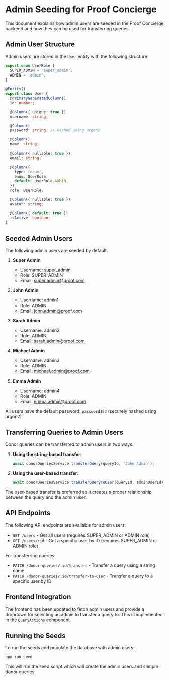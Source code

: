 # Admin Seeding for Proof Concierge

This document explains how admin users are seeded in the Proof Concierge backend and how they can be used for transferring queries.

## Admin User Structure

Admin users are stored in the `User` entity with the following structure:

```typescript
export enum UserRole {
  SUPER_ADMIN = 'super_admin',
  ADMIN = 'admin',
}

@Entity()
export class User {
  @PrimaryGeneratedColumn()
  id: number;

  @Column({ unique: true })
  username: string;

  @Column()
  password: string; // Hashed using argon2

  @Column()
  name: string;

  @Column({ nullable: true })
  email: string;

  @Column({
    type: 'enum',
    enum: UserRole,
    default: UserRole.ADMIN,
  })
  role: UserRole;

  @Column({ nullable: true })
  avatar: string;

  @Column({ default: true })
  isActive: boolean;
}
```

## Seeded Admin Users

The following admin users are seeded by default:

1. **Super Admin**
   - Username: super_admin
   - Role: SUPER_ADMIN
   - Email: super.admin@proof.com

2. **John Admin**
   - Username: admin1
   - Role: ADMIN
   - Email: john.admin@proof.com

3. **Sarah Admin**
   - Username: admin2
   - Role: ADMIN
   - Email: sarah.admin@proof.com

4. **Michael Admin**
   - Username: admin3
   - Role: ADMIN
   - Email: michael.admin@proof.com

5. **Emma Admin**
   - Username: admin4
   - Role: ADMIN
   - Email: emma.admin@proof.com

All users have the default password: `password123` (securely hashed using argon2)

## Transferring Queries to Admin Users

Donor queries can be transferred to admin users in two ways:

1. **Using the string-based transfer**:
   ```typescript
   await donorQueriesService.transferQuery(queryId, 'John Admin');
   ```

2. **Using the user-based transfer**:
   ```typescript
   await donorQueriesService.transferQueryToUser(queryId, adminUserId);
   ```

The user-based transfer is preferred as it creates a proper relationship between the query and the admin user.

## API Endpoints

The following API endpoints are available for admin users:

- `GET /users` - Get all users (requires SUPER_ADMIN or ADMIN role)
- `GET /users/:id` - Get a specific user by ID (requires SUPER_ADMIN or ADMIN role)

For transferring queries:

- `PATCH /donor-queries/:id/transfer` - Transfer a query using a string name
- `PATCH /donor-queries/:id/transfer-to-user` - Transfer a query to a specific user by ID

## Frontend Integration

The frontend has been updated to fetch admin users and provide a dropdown for selecting an admin to transfer a query to. This is implemented in the `QueryActions` component.

## Running the Seeds

To run the seeds and populate the database with admin users:

```bash
npm run seed
```

This will run the seed script which will create the admin users and sample donor queries.